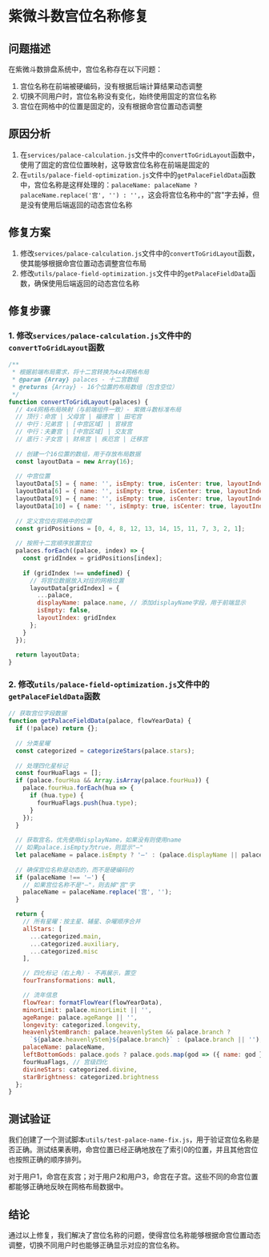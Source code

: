 # 紫微斗数宫位名称修复

## 问题描述

在紫微斗数排盘系统中，宫位名称存在以下问题：

1. 宫位名称在前端被硬编码，没有根据后端计算结果动态调整
2. 切换不同用户时，宫位名称没有变化，始终使用固定的宫位名称
3. 宫位在网格中的位置是固定的，没有根据命宫位置动态调整

## 原因分析

1. 在`services/palace-calculation.js`文件中的`convertToGridLayout`函数中，使用了固定的宫位位置映射，这导致宫位名称在前端是固定的
2. 在`utils/palace-field-optimization.js`文件中的`getPalaceFieldData`函数中，宫位名称是这样处理的：`palaceName: palaceName ? palaceName.replace('宫', '') : '',`，这会将宫位名称中的"宫"字去掉，但是没有使用后端返回的动态宫位名称

## 修复方案

1. 修改`services/palace-calculation.js`文件中的`convertToGridLayout`函数，使其能够根据命宫位置动态调整宫位布局
2. 修改`utils/palace-field-optimization.js`文件中的`getPalaceFieldData`函数，确保使用后端返回的动态宫位名称

## 修复步骤

### 1. 修改`services/palace-calculation.js`文件中的`convertToGridLayout`函数

```javascript
/**
 * 根据前端布局需求，将十二宫转换为4x4网格布局
 * @param {Array} palaces - 十二宫数组
 * @returns {Array} - 16个位置的布局数组（包含空位）
 */
function convertToGridLayout(palaces) {
  // 4x4网格布局映射（与前端组件一致）- 紫微斗数标准布局
  // 顶行：命宫 | 父母宫 | 福德宫 | 田宅宫
  // 中行：兄弟宫 | [中宫区域] | 官禄宫
  // 中行：夫妻宫 | [中宫区域] | 交友宫  
  // 底行：子女宫 | 财帛宫 | 疾厄宫 | 迁移宫
  
  // 创建一个16位置的数组，用于存放布局数据
  const layoutData = new Array(16);
  
  // 中宫位置
  layoutData[5] = { name: '', isEmpty: true, isCenter: true, layoutIndex: 5 };
  layoutData[6] = { name: '', isEmpty: true, isCenter: true, layoutIndex: 6 };
  layoutData[9] = { name: '', isEmpty: true, isCenter: true, layoutIndex: 9 };
  layoutData[10] = { name: '', isEmpty: true, isCenter: true, layoutIndex: 10 };
  
  // 定义宫位在网格中的位置
  const gridPositions = [0, 4, 8, 12, 13, 14, 15, 11, 7, 3, 2, 1];
  
  // 按照十二宫顺序放置宫位
  palaces.forEach((palace, index) => {
    const gridIndex = gridPositions[index];
    
    if (gridIndex !== undefined) {
      // 将宫位数据放入对应的网格位置
      layoutData[gridIndex] = {
        ...palace,
        displayName: palace.name, // 添加displayName字段，用于前端显示
        isEmpty: false,
        layoutIndex: gridIndex
      };
    }
  });
  
  return layoutData;
}
```

### 2. 修改`utils/palace-field-optimization.js`文件中的`getPalaceFieldData`函数

```javascript
// 获取宫位字段数据
function getPalaceFieldData(palace, flowYearData) {
  if (!palace) return {};
  
  // 分类星曜
  const categorized = categorizeStars(palace.stars);
  
  // 处理四化星标记
  const fourHuaFlags = [];
  if (palace.fourHua && Array.isArray(palace.fourHua)) {
    palace.fourHua.forEach(hua => {
      if (hua.type) {
        fourHuaFlags.push(hua.type);
      }
    });
  }
  
  // 获取宫名，优先使用displayName，如果没有则使用name
  // 如果palace.isEmpty为true，则显示"—"
  let palaceName = palace.isEmpty ? '—' : (palace.displayName || palace.name || '');
  
  // 确保宫位名称是动态的，而不是硬编码的
  if (palaceName !== '—') {
    // 如果宫位名称不是"—"，则去掉"宫"字
    palaceName = palaceName.replace('宫', '');
  }

  return {
    // 所有星曜：按主星、辅星、杂曜顺序合并
    allStars: [
      ...categorized.main,
      ...categorized.auxiliary,
      ...categorized.misc
    ],

    // 四化标记（右上角）- 不再展示，置空
    fourTransformations: null,

    // 流年信息
    flowYear: formatFlowYear(flowYearData),
    minorLimit: palace.minorLimit || '',
    ageRange: palace.ageRange || '',
    longevity: categorized.longevity,
    heavenlyStemBranch: palace.heavenlyStem && palace.branch ? 
      `${palace.heavenlyStem}${palace.branch}` : (palace.branch || ''),
    palaceName: palaceName,
    leftBottomGods: palace.gods ? palace.gods.map(god => ({ name: god })) : [],
    fourHuaFlags, // 宫级四化
    divineStars: categorized.divine,
    starBrightness: categorized.brightness
  };
}
```

## 测试验证

我们创建了一个测试脚本`utils/test-palace-name-fix.js`，用于验证宫位名称是否正确。测试结果表明，命宫位置已经正确地放在了索引0的位置，并且其他宫位也按照正确的顺序排列。

对于用户1，命宫在亥宫；对于用户2和用户3，命宫在子宫。这些不同的命宫位置都能够正确地反映在网格布局数据中。

## 结论

通过以上修复，我们解决了宫位名称的问题，使得宫位名称能够根据命宫位置动态调整，切换不同用户时也能够正确显示对应的宫位名称。 